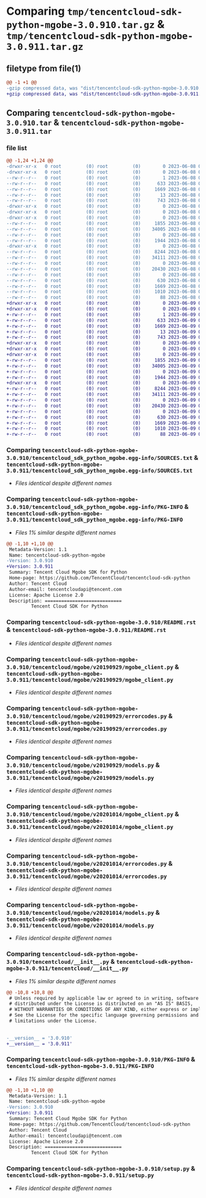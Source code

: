 # Comparing `tmp/tencentcloud-sdk-python-mgobe-3.0.910.tar.gz` & `tmp/tencentcloud-sdk-python-mgobe-3.0.911.tar.gz`

## filetype from file(1)

```diff
@@ -1 +1 @@
-gzip compressed data, was "dist/tencentcloud-sdk-python-mgobe-3.0.910.tar", last modified: Thu Jun  8 09:14:44 2023, max compression
+gzip compressed data, was "dist/tencentcloud-sdk-python-mgobe-3.0.911.tar", last modified: Fri Jun  9 02:22:53 2023, max compression
```

## Comparing `tencentcloud-sdk-python-mgobe-3.0.910.tar` & `tencentcloud-sdk-python-mgobe-3.0.911.tar`

### file list

```diff
@@ -1,24 +1,24 @@
-drwxr-xr-x   0 root         (0) root         (0)        0 2023-06-08 09:14:44.000000 tencentcloud-sdk-python-mgobe-3.0.910/
-drwxr-xr-x   0 root         (0) root         (0)        0 2023-06-08 09:14:44.000000 tencentcloud-sdk-python-mgobe-3.0.910/tencentcloud_sdk_python_mgobe.egg-info/
--rw-r--r--   0 root         (0) root         (0)        1 2023-06-08 09:14:44.000000 tencentcloud-sdk-python-mgobe-3.0.910/tencentcloud_sdk_python_mgobe.egg-info/dependency_links.txt
--rw-r--r--   0 root         (0) root         (0)      633 2023-06-08 09:14:44.000000 tencentcloud-sdk-python-mgobe-3.0.910/tencentcloud_sdk_python_mgobe.egg-info/SOURCES.txt
--rw-r--r--   0 root         (0) root         (0)     1669 2023-06-08 09:14:44.000000 tencentcloud-sdk-python-mgobe-3.0.910/tencentcloud_sdk_python_mgobe.egg-info/PKG-INFO
--rw-r--r--   0 root         (0) root         (0)       13 2023-06-08 09:14:44.000000 tencentcloud-sdk-python-mgobe-3.0.910/tencentcloud_sdk_python_mgobe.egg-info/top_level.txt
--rw-r--r--   0 root         (0) root         (0)      743 2023-06-08 09:14:44.000000 tencentcloud-sdk-python-mgobe-3.0.910/README.rst
-drwxr-xr-x   0 root         (0) root         (0)        0 2023-06-08 09:14:44.000000 tencentcloud-sdk-python-mgobe-3.0.910/tencentcloud/
-drwxr-xr-x   0 root         (0) root         (0)        0 2023-06-08 09:14:44.000000 tencentcloud-sdk-python-mgobe-3.0.910/tencentcloud/mgobe/
-drwxr-xr-x   0 root         (0) root         (0)        0 2023-06-08 09:14:44.000000 tencentcloud-sdk-python-mgobe-3.0.910/tencentcloud/mgobe/v20190929/
--rw-r--r--   0 root         (0) root         (0)     1855 2023-06-08 09:14:44.000000 tencentcloud-sdk-python-mgobe-3.0.910/tencentcloud/mgobe/v20190929/mgobe_client.py
--rw-r--r--   0 root         (0) root         (0)    34005 2023-06-08 09:14:44.000000 tencentcloud-sdk-python-mgobe-3.0.910/tencentcloud/mgobe/v20190929/errorcodes.py
--rw-r--r--   0 root         (0) root         (0)        0 2023-06-08 09:14:44.000000 tencentcloud-sdk-python-mgobe-3.0.910/tencentcloud/mgobe/v20190929/__init__.py
--rw-r--r--   0 root         (0) root         (0)     1944 2023-06-08 09:14:44.000000 tencentcloud-sdk-python-mgobe-3.0.910/tencentcloud/mgobe/v20190929/models.py
-drwxr-xr-x   0 root         (0) root         (0)        0 2023-06-08 09:14:44.000000 tencentcloud-sdk-python-mgobe-3.0.910/tencentcloud/mgobe/v20201014/
--rw-r--r--   0 root         (0) root         (0)     8244 2023-06-08 09:14:44.000000 tencentcloud-sdk-python-mgobe-3.0.910/tencentcloud/mgobe/v20201014/mgobe_client.py
--rw-r--r--   0 root         (0) root         (0)    34111 2023-06-08 09:14:44.000000 tencentcloud-sdk-python-mgobe-3.0.910/tencentcloud/mgobe/v20201014/errorcodes.py
--rw-r--r--   0 root         (0) root         (0)        0 2023-06-08 09:14:44.000000 tencentcloud-sdk-python-mgobe-3.0.910/tencentcloud/mgobe/v20201014/__init__.py
--rw-r--r--   0 root         (0) root         (0)    20430 2023-06-08 09:14:44.000000 tencentcloud-sdk-python-mgobe-3.0.910/tencentcloud/mgobe/v20201014/models.py
--rw-r--r--   0 root         (0) root         (0)        0 2023-06-08 09:14:44.000000 tencentcloud-sdk-python-mgobe-3.0.910/tencentcloud/mgobe/__init__.py
--rw-r--r--   0 root         (0) root         (0)      630 2023-06-08 09:14:44.000000 tencentcloud-sdk-python-mgobe-3.0.910/tencentcloud/__init__.py
--rw-r--r--   0 root         (0) root         (0)     1669 2023-06-08 09:14:44.000000 tencentcloud-sdk-python-mgobe-3.0.910/PKG-INFO
--rw-r--r--   0 root         (0) root         (0)     1010 2023-06-08 09:14:44.000000 tencentcloud-sdk-python-mgobe-3.0.910/setup.py
--rw-r--r--   0 root         (0) root         (0)       88 2023-06-08 09:14:44.000000 tencentcloud-sdk-python-mgobe-3.0.910/setup.cfg
+drwxr-xr-x   0 root         (0) root         (0)        0 2023-06-09 02:22:53.000000 tencentcloud-sdk-python-mgobe-3.0.911/
+drwxr-xr-x   0 root         (0) root         (0)        0 2023-06-09 02:22:53.000000 tencentcloud-sdk-python-mgobe-3.0.911/tencentcloud_sdk_python_mgobe.egg-info/
+-rw-r--r--   0 root         (0) root         (0)        1 2023-06-09 02:22:53.000000 tencentcloud-sdk-python-mgobe-3.0.911/tencentcloud_sdk_python_mgobe.egg-info/dependency_links.txt
+-rw-r--r--   0 root         (0) root         (0)      633 2023-06-09 02:22:53.000000 tencentcloud-sdk-python-mgobe-3.0.911/tencentcloud_sdk_python_mgobe.egg-info/SOURCES.txt
+-rw-r--r--   0 root         (0) root         (0)     1669 2023-06-09 02:22:53.000000 tencentcloud-sdk-python-mgobe-3.0.911/tencentcloud_sdk_python_mgobe.egg-info/PKG-INFO
+-rw-r--r--   0 root         (0) root         (0)       13 2023-06-09 02:22:53.000000 tencentcloud-sdk-python-mgobe-3.0.911/tencentcloud_sdk_python_mgobe.egg-info/top_level.txt
+-rw-r--r--   0 root         (0) root         (0)      743 2023-06-09 02:22:53.000000 tencentcloud-sdk-python-mgobe-3.0.911/README.rst
+drwxr-xr-x   0 root         (0) root         (0)        0 2023-06-09 02:22:53.000000 tencentcloud-sdk-python-mgobe-3.0.911/tencentcloud/
+drwxr-xr-x   0 root         (0) root         (0)        0 2023-06-09 02:22:53.000000 tencentcloud-sdk-python-mgobe-3.0.911/tencentcloud/mgobe/
+drwxr-xr-x   0 root         (0) root         (0)        0 2023-06-09 02:22:53.000000 tencentcloud-sdk-python-mgobe-3.0.911/tencentcloud/mgobe/v20190929/
+-rw-r--r--   0 root         (0) root         (0)     1855 2023-06-09 02:22:53.000000 tencentcloud-sdk-python-mgobe-3.0.911/tencentcloud/mgobe/v20190929/mgobe_client.py
+-rw-r--r--   0 root         (0) root         (0)    34005 2023-06-09 02:22:53.000000 tencentcloud-sdk-python-mgobe-3.0.911/tencentcloud/mgobe/v20190929/errorcodes.py
+-rw-r--r--   0 root         (0) root         (0)        0 2023-06-09 02:22:53.000000 tencentcloud-sdk-python-mgobe-3.0.911/tencentcloud/mgobe/v20190929/__init__.py
+-rw-r--r--   0 root         (0) root         (0)     1944 2023-06-09 02:22:53.000000 tencentcloud-sdk-python-mgobe-3.0.911/tencentcloud/mgobe/v20190929/models.py
+drwxr-xr-x   0 root         (0) root         (0)        0 2023-06-09 02:22:53.000000 tencentcloud-sdk-python-mgobe-3.0.911/tencentcloud/mgobe/v20201014/
+-rw-r--r--   0 root         (0) root         (0)     8244 2023-06-09 02:22:53.000000 tencentcloud-sdk-python-mgobe-3.0.911/tencentcloud/mgobe/v20201014/mgobe_client.py
+-rw-r--r--   0 root         (0) root         (0)    34111 2023-06-09 02:22:53.000000 tencentcloud-sdk-python-mgobe-3.0.911/tencentcloud/mgobe/v20201014/errorcodes.py
+-rw-r--r--   0 root         (0) root         (0)        0 2023-06-09 02:22:53.000000 tencentcloud-sdk-python-mgobe-3.0.911/tencentcloud/mgobe/v20201014/__init__.py
+-rw-r--r--   0 root         (0) root         (0)    20430 2023-06-09 02:22:53.000000 tencentcloud-sdk-python-mgobe-3.0.911/tencentcloud/mgobe/v20201014/models.py
+-rw-r--r--   0 root         (0) root         (0)        0 2023-06-09 02:22:53.000000 tencentcloud-sdk-python-mgobe-3.0.911/tencentcloud/mgobe/__init__.py
+-rw-r--r--   0 root         (0) root         (0)      630 2023-06-09 02:22:53.000000 tencentcloud-sdk-python-mgobe-3.0.911/tencentcloud/__init__.py
+-rw-r--r--   0 root         (0) root         (0)     1669 2023-06-09 02:22:53.000000 tencentcloud-sdk-python-mgobe-3.0.911/PKG-INFO
+-rw-r--r--   0 root         (0) root         (0)     1010 2023-06-09 02:22:53.000000 tencentcloud-sdk-python-mgobe-3.0.911/setup.py
+-rw-r--r--   0 root         (0) root         (0)       88 2023-06-09 02:22:53.000000 tencentcloud-sdk-python-mgobe-3.0.911/setup.cfg
```

### Comparing `tencentcloud-sdk-python-mgobe-3.0.910/tencentcloud_sdk_python_mgobe.egg-info/SOURCES.txt` & `tencentcloud-sdk-python-mgobe-3.0.911/tencentcloud_sdk_python_mgobe.egg-info/SOURCES.txt`

 * *Files identical despite different names*

### Comparing `tencentcloud-sdk-python-mgobe-3.0.910/tencentcloud_sdk_python_mgobe.egg-info/PKG-INFO` & `tencentcloud-sdk-python-mgobe-3.0.911/tencentcloud_sdk_python_mgobe.egg-info/PKG-INFO`

 * *Files 1% similar despite different names*

```diff
@@ -1,10 +1,10 @@
 Metadata-Version: 1.1
 Name: tencentcloud-sdk-python-mgobe
-Version: 3.0.910
+Version: 3.0.911
 Summary: Tencent Cloud Mgobe SDK for Python
 Home-page: https://github.com/TencentCloud/tencentcloud-sdk-python
 Author: Tencent Cloud
 Author-email: tencentcloudapi@tencent.com
 License: Apache License 2.0
 Description: ============================
         Tencent Cloud SDK for Python
```

### Comparing `tencentcloud-sdk-python-mgobe-3.0.910/README.rst` & `tencentcloud-sdk-python-mgobe-3.0.911/README.rst`

 * *Files identical despite different names*

### Comparing `tencentcloud-sdk-python-mgobe-3.0.910/tencentcloud/mgobe/v20190929/mgobe_client.py` & `tencentcloud-sdk-python-mgobe-3.0.911/tencentcloud/mgobe/v20190929/mgobe_client.py`

 * *Files identical despite different names*

### Comparing `tencentcloud-sdk-python-mgobe-3.0.910/tencentcloud/mgobe/v20190929/errorcodes.py` & `tencentcloud-sdk-python-mgobe-3.0.911/tencentcloud/mgobe/v20190929/errorcodes.py`

 * *Files identical despite different names*

### Comparing `tencentcloud-sdk-python-mgobe-3.0.910/tencentcloud/mgobe/v20190929/models.py` & `tencentcloud-sdk-python-mgobe-3.0.911/tencentcloud/mgobe/v20190929/models.py`

 * *Files identical despite different names*

### Comparing `tencentcloud-sdk-python-mgobe-3.0.910/tencentcloud/mgobe/v20201014/mgobe_client.py` & `tencentcloud-sdk-python-mgobe-3.0.911/tencentcloud/mgobe/v20201014/mgobe_client.py`

 * *Files identical despite different names*

### Comparing `tencentcloud-sdk-python-mgobe-3.0.910/tencentcloud/mgobe/v20201014/errorcodes.py` & `tencentcloud-sdk-python-mgobe-3.0.911/tencentcloud/mgobe/v20201014/errorcodes.py`

 * *Files identical despite different names*

### Comparing `tencentcloud-sdk-python-mgobe-3.0.910/tencentcloud/mgobe/v20201014/models.py` & `tencentcloud-sdk-python-mgobe-3.0.911/tencentcloud/mgobe/v20201014/models.py`

 * *Files identical despite different names*

### Comparing `tencentcloud-sdk-python-mgobe-3.0.910/tencentcloud/__init__.py` & `tencentcloud-sdk-python-mgobe-3.0.911/tencentcloud/__init__.py`

 * *Files 1% similar despite different names*

```diff
@@ -10,8 +10,8 @@
 # Unless required by applicable law or agreed to in writing, software
 # distributed under the License is distributed on an "AS IS" BASIS,
 # WITHOUT WARRANTIES OR CONDITIONS OF ANY KIND, either express or implied.
 # See the License for the specific language governing permissions and
 # limitations under the License.
 
 
-__version__ = '3.0.910'
+__version__ = '3.0.911'
```

### Comparing `tencentcloud-sdk-python-mgobe-3.0.910/PKG-INFO` & `tencentcloud-sdk-python-mgobe-3.0.911/PKG-INFO`

 * *Files 1% similar despite different names*

```diff
@@ -1,10 +1,10 @@
 Metadata-Version: 1.1
 Name: tencentcloud-sdk-python-mgobe
-Version: 3.0.910
+Version: 3.0.911
 Summary: Tencent Cloud Mgobe SDK for Python
 Home-page: https://github.com/TencentCloud/tencentcloud-sdk-python
 Author: Tencent Cloud
 Author-email: tencentcloudapi@tencent.com
 License: Apache License 2.0
 Description: ============================
         Tencent Cloud SDK for Python
```

### Comparing `tencentcloud-sdk-python-mgobe-3.0.910/setup.py` & `tencentcloud-sdk-python-mgobe-3.0.911/setup.py`

 * *Files identical despite different names*

